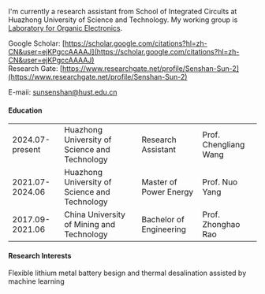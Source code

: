 
I'm currently a research assistant from School of Integrated Circults at Huazhong University of Science and Technology. My working group is [Laboratory for Organic Electronics](http://flexbatt.oei.hust.edu.cn/index.htm).

Google Scholar: [https://scholar.google.com/citations?hl=zh-CN&user=ejKPgccAAAAJ](https://scholar.google.com/citations?hl=zh-CN&user=ejKPgccAAAAJ)  
Research Gate: [https://www.researchgate.net/profile/Senshan-Sun-2](https://www.researchgate.net/profile/Senshan-Sun-2)  

E-maii: [sunsenshan@hust.edu.cn](mailto:sunsenshan@hust.edu.cn)

#### Education

<style>
  table {
    border: none;
    width: 100%;
  }
  td, th {
     border: none;
  }
</style>
<table>
<tr>
  <td>2024.07-present</td>
  <td>Huazhong University of Science and Technology</td>
  <td>Research Assistant</td>
  <td>Prof. Chengliang Wang</td>
</tr>
<tr>
  <td>2021.07-2024.06</td>
  <td>Huazhong University of Science and Technology</td>
  <td>Master of Power Energy</td>
  <td>Prof. Nuo Yang</td>
</tr>
<tr>
  <td>2017.09-2021.06</td>
  <td>China University of Mining and Technology</td>
  <td>Bachelor of Engineering</td>
  <td>Prof. Zhonghao Rao</td>
</tr>
</table>

#### Research Interests
Flexible lithium metal battery besign and thermal desalination assisted by machine learning

